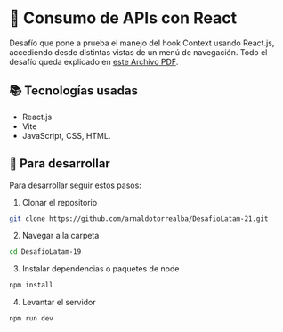 # 📝 Consumo de APIs con React

Desafío que pone a prueba el manejo del hook Context usando React.js, accediendo desde distintas vistas de un menú de navegación. Todo el desafío queda explicado en [este Archivo PDF](https://github.com/arnaldotorrealba/DesafioLatam-22/blob/main/Desafio_Natural_Pic.pdf?raw=true).

## 📚 Tecnologías usadas

- React.js
- Vite
- JavaScript, CSS, HTML.

## 🚀 Para desarrollar

Para desarrollar seguir estos pasos:

1. Clonar el repositorio

```bash
git clone https://github.com/arnaldotorrealba/DesafioLatam-21.git
```

2. Navegar a la carpeta

```bash
cd DesafioLatam-19
```

3. Instalar dependencias o paquetes de node

```bash
npm install
```

4. Levantar el servidor

```bash
npm run dev
```

